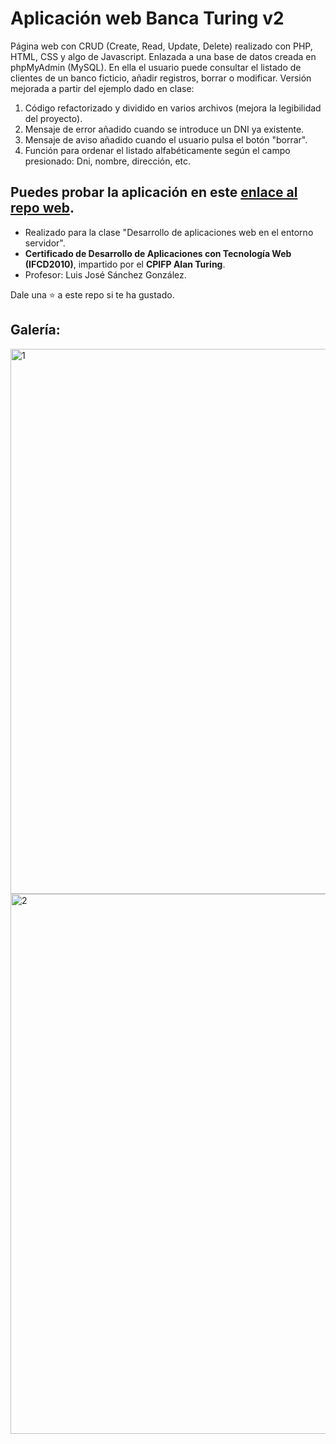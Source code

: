 # Aplicación web Banca Turing v2

Página web con CRUD (Create, Read, Update, Delete) realizado con PHP, HTML, CSS y algo de Javascript. Enlazada a una base de datos creada en phpMyAdmin (MySQL).
En ella el usuario puede consultar el listado de clientes de un banco ficticio, añadir registros, borrar o modificar. 
Versión mejorada a partir del ejemplo dado en clase:

1. Código refactorizado y dividido en varios archivos (mejora la legibilidad del proyecto).
2. Mensaje de error añadido cuando se introduce un DNI ya existente.
3. Mensaje de aviso añadido cuando el usuario pulsa el botón "borrar".
4. Función para ordenar el listado alfabéticamente según el campo presionado: Dni, nombre, dirección, etc.

Puedes probar la aplicación en este [enlace al repo web](https://carlos-vallejo.alwaysdata.net/banca-turing-v2/).
---
* Realizado para la clase "Desarrollo de aplicaciones web en el entorno servidor".
* **Certificado de Desarrollo de Aplicaciones con Tecnología Web (IFCD2010)**, impartido por el **CPIFP Alan Turing**.
* Profesor: Luis José Sánchez González.

Dale una ⭐ a este repo si te ha gustado.

## Galería:
<img width="1527" height="872" alt="1" src="https://github.com/user-attachments/assets/832597f7-e7f5-42f8-9bf7-aa9c62cf43c8" />


<img width="1492" height="864" alt="2" src="https://github.com/user-attachments/assets/40d845e1-975c-4210-8cf3-9238c37d92f3" />



